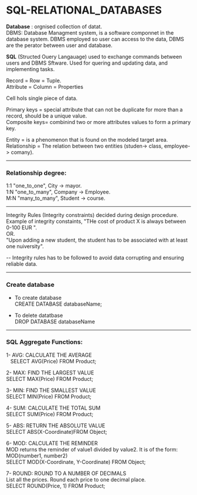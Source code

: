 # SQL-RELATIONAL_DATABASES
**Database** : orgnised collection of datat.  
DBMS: Database Managment system, is a software componnet in the database system. DBMS employed so user can access to the data, DBMS are the perator between user and database.


**SQL** (Structed Ouery Langauage) used to exchange commands between users and DBMS Sftware. Used for quering and updating data, and implementing tasks.

Record = Row = Tuple.   
Attribute = Column = Properties


Cell hols single piece of data.

Primary keys = special attribute that can not be duplicate for more than a record, should be a unique value.   
Composite keys= combinind two or more attributes values to form a primary key.


Entity = is a phenomenon that is found on the modeled target area.    
Relationship = The relation between two entities (studen-> class, employee-> comany).   

-----------------------------------
### Relationship degree:

1:1    "one_to_one",       City -> mayor.   
1:N    "one_to_many",      Company -> Employee.     
M:N    "many_to_many",     Student -> course. 

--------------------------
Integrity Rules (Integrity constraints) decided during design procedure. Example of integrity constaints, "THe cost of product X is always between 0-100 EUR ".   
OR. \
"Upon adding a new student, the student has to be associated with at least one nuiversity".   

-- Integrity rules has to be followed to avoid data corrupting and ensuring reliable data.  

------------
### Create database

* To create database \
  CREATE DATABASE databaseName;
 
* To delete datatbase \
  DROP DATABASE databaseName
  
  
  
-----------------------------------
### SQL Aggregate Functions:

1- AVG: CALCULATE THE AVERAGE \
 $~~~$SELECT AVG(Price) FROM Product;

2- MAX: FIND THE LARGEST VALUE \
SELECT MAX(Price) FROM Product;

3- MIN: FIND THE SMALLEST VALUE \
SELECT MIN(Price) FROM Product;

4- SUM: CALCULATE THE TOTAL SUM \
SELECT SUM(Price) FROM Product;

5- ABS: RETURN THE ABSOLUTE VALUE \
SELECT ABS(X-Coordinate)FROM Object;

6- MOD: CALCULATE THE REMINDER \
MOD returns the reminder of value1 divided by value2. It is of the form: MOD(number1, number2) \
SELECT MOD(X-Coordinate, Y-Coordinate) FROM Object;
  
7- ROUND: ROUND TO A NUMBER OF DECIMALS \
List all the prices. Round each price to one decimal place. \
SELECT ROUND(Price, 1) FROM Product; 



